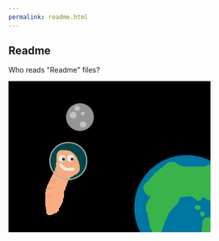 ```yaml
---
permalink: readme.html
---
```


## Readme

Who reads "Readme" files?

![Something](/files/images/open-graph.png)
